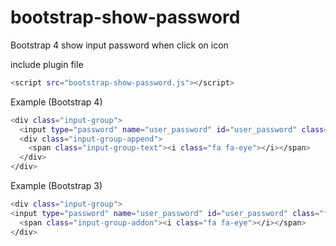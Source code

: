 # bootstrap-show-password
Bootstrap 4 show input password when click on icon

include plugin file

```bash
<script src="bootstrap-show-password.js"></script>
```

Example (Bootstrap 4)

```bash
<div class="input-group">
  <input type="password" name="user_password" id="user_password" class="form-control" data-toggle="password">
  <div class="input-group-append">
    <span class="input-group-text"><i class="fa fa-eye"></i></span>
  </div>
</div>
```

Example (Bootstrap 3)

```bash
<div class="input-group">
<input type="password" name="user_password" id="user_password" class="form-control" data-toggle="password">
  <span class="input-group-addon"><i class="fa fa-eye"></i></span>
</div>
```
